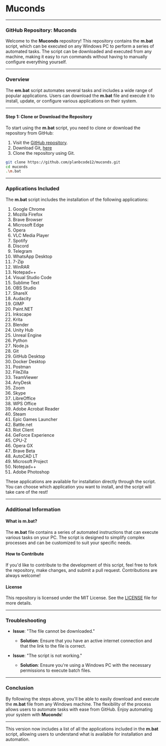 # Muconds

---

### **GitHub Repository: Muconds**

Welcome to the **Muconds** repository! This repository contains the **m.bat** script, which can be executed on any Windows PC to perform a series of automated tasks. The script can be downloaded and executed from any machine, making it easy to run commands without having to manually configure everything yourself.

---

### **Overview**

The **em.bat** script automates several tasks and includes a wide range of popular applications. Users can download the **m.bat** file and execute it to install, update, or configure various applications on their system.

---

#### **Step 1: Clone or Download the Repository**

To start using the **m.bat** script, you need to clone or download the repository from GitHub:

1. Visit the [GitHub repository](https://github.com/planbcode12/muconds).
2. Download Git, [here](https://git-scm.com/downloads/win)
3. Clone the repository using Git.
 ```bash
git clone https://github.com/planbcode12/muconds.git
cd muconds
.\m.bat
 ```

---

### **Applications Included**

The **m.bat** script includes the installation of the following applications:

1. Google Chrome
2. Mozilla Firefox
3. Brave Browser
4. Microsoft Edge
5. Opera
6. VLC Media Player
7. Spotify
8. Discord
9. Telegram
10. WhatsApp Desktop
11. 7-Zip
12. WinRAR
13. Notepad++
14. Visual Studio Code
15. Sublime Text
16. OBS Studio
17. ShareX
18. Audacity
19. GIMP
20. Paint.NET
21. Inkscape
22. Krita
23. Blender
24. Unity Hub
25. Unreal Engine
26. Python
27. Node.js
28. Git
29. GitHub Desktop
30. Docker Desktop
31. Postman
32. FileZilla
33. TeamViewer
34. AnyDesk
35. Zoom
36. Skype
37. LibreOffice
38. WPS Office
39. Adobe Acrobat Reader
40. Steam
41. Epic Games Launcher
42. Battle.net
43. Riot Client
44. GeForce Experience
46. CPU-Z
47. Opera GX
48. Brave Beta
49. AutoCAD LT
50. Microsoft Project
51. Notepad++
52. Adobe Photoshop
    
These applications are available for installation directly through the script. You can choose which application you want to install, and the script will take care of the rest!

---

### **Additional Information**

#### **What is m.bat?**
The **m.bat** file contains a series of automated instructions that can execute various tasks on your PC. The script is designed to simplify complex processes and can be customized to suit your specific needs.

#### **How to Contribute**
If you'd like to contribute to the development of this script, feel free to fork the repository, make changes, and submit a pull request. Contributions are always welcome!

#### **License**
This repository is licensed under the MIT License. See the [LICENSE](https://github.com/planbcode12/muconds/blob/main/LICENSE) file for more details.

---

### **Troubleshooting**

- **Issue**: "The file cannot be downloaded."
  - **Solution**: Ensure that you have an active internet connection and that the link to the file is correct.

- **Issue**: "The script is not working."
  - **Solution**: Ensure you're using a Windows PC with the necessary permissions to execute batch files.

---

### **Conclusion**

By following the steps above, you'll be able to easily download and execute the **m.bat** file from any Windows machine. The flexibility of the process allows users to automate tasks with ease from GitHub. Enjoy automating your system with **Muconds**!

---

This version now includes a list of all the applications included in the **m.bat** script, allowing users to understand what is available for installation and automation.

